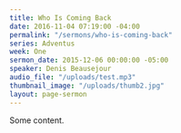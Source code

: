 ```yaml
---
title: Who Is Coming Back
date: 2016-11-04 07:19:00 -04:00
permalink: "/sermons/who-is-coming-back"
series: Adventus
week: One
sermon_date: 2015-12-06 00:00:00 -05:00
speaker: Denis Beausejour
audio_file: "/uploads/test.mp3"
thumbnail_image: "/uploads/thumb2.jpg"
layout: page-sermon
---
```


Some content. 